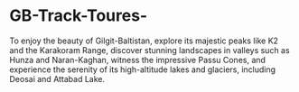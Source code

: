 # GB-Track-Toures-
To enjoy the beauty of Gilgit-Baltistan, explore its majestic peaks like K2 and the Karakoram Range, discover stunning landscapes in valleys such as Hunza and Naran-Kaghan, witness the impressive Passu Cones, and experience the serenity of its high-altitude lakes and glaciers, including Deosai and Attabad Lake.
